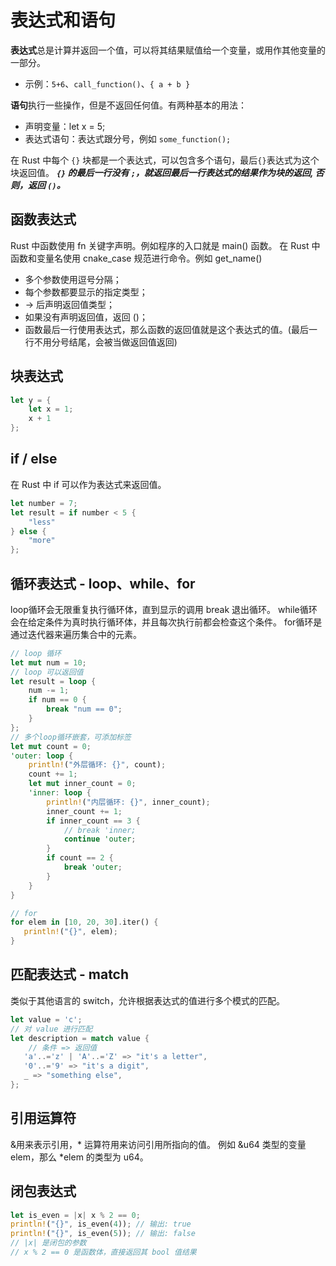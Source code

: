 # 表达式和语句

**表达式**总是计算并返回一个值，可以将其结果赋值给一个变量，或用作其他变量的一部分。

* 示例：`5+6`、`call_function()`、`{ a + b }`

**语句**执行一些操作，但是不返回任何值。有两种基本的用法：

* 声明变量：let x = 5;
* 表达式语句：表达式跟分号，例如 `some_function();`

在 Rust 中每个 `{}` 块都是一个表达式，可以包含多个语句，最后`{}`表达式为这个块返回值。
***`{}` 的最后一行没有 `;`，就返回最后一行表达式的结果作为块的返回, 否则，返回 `()`。***

## 函数表达式

Rust 中函数使用 fn 关键字声明。例如程序的入口就是 main() 函数。 
在 Rust 中函数和变量名使用 cnake_case 规范进行命令。例如 get_name()

* 多个参数使用逗号分隔；
* 每个参数都要显示的指定类型；
* -> 后声明返回值类型；
* 如果没有声明返回值，返回 ()；
* 函数最后一行使用表达式，那么函数的返回值就是这个表达式的值。(最后一行不用分号结尾，会被当做返回值返回)

## 块表达式

```rust
let y = {
    let x = 1;
    x + 1
};
```

## if / else 

在 Rust 中 if 可以作为表达式来返回值。

```rust
let number = 7;
let result = if number < 5 {
    "less"
} else {
    "more"
};
```

## 循环表达式 - loop、while、for

loop循环会无限重复执行循环体，直到显示的调用 break 退出循环。 
while循环会在给定条件为真时执行循环体，并且每次执行前都会检查这个条件。 for循环是通过迭代器来遍历集合中的元素。

```rust
// loop 循环
let mut num = 10;
// loop 可以返回值
let result = loop {
    num -= 1;
    if num == 0 {
        break "num == 0";
    }
};
// 多个loop循环嵌套，可添加标签
let mut count = 0;
'outer: loop {
    println!("外层循环: {}", count);
    count += 1;
    let mut inner_count = 0;
    'inner: loop {
        println!("内层循环: {}", inner_count);
        inner_count += 1;
        if inner_count == 3 {
            // break 'inner;
            continue 'outer;
        }
        if count == 2 {
            break 'outer;
        }
    }
}

// for 
for elem in [10, 20, 30].iter() {
   println!("{}", elem);
}

```

## 匹配表达式 - match
类似于其他语言的 switch，允许根据表达式的值进行多个模式的匹配。
```rust
let value = 'c';
// 对 value 进行匹配
let description = match value {
    // 条件 => 返回值
   'a'..='z' | 'A'..='Z' => "it's a letter",
   '0'..='9' => "it's a digit",
   _ => "something else",
};

```

## 引用运算符

&用来表示引用，* 运算符用来访问引用所指向的值。 例如 &u64 类型的变量 elem，那么 *elem 的类型为 u64。

## 闭包表达式

```rust
let is_even = |x| x % 2 == 0;
println!("{}", is_even(4)); // 输出: true
println!("{}", is_even(5)); // 输出: false
// |x| 是闭包的参数
// x % 2 == 0 是函数体，直接返回其 bool 值结果
```